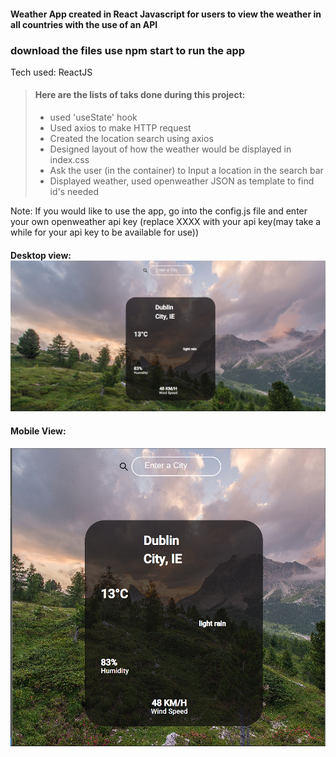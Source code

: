 #### Weather App created in React Javascript for users to view the weather in all countries with the use of an API
### download the files use npm start to run the app
Tech used: ReactJS
	
> ####	Here are the lists of taks done during this project:
> - used 'useState' hook
> - Used axios to make HTTP request  
> - Created the location search using axios
> - Designed layout of how the weather would be displayed in index.css
> - Ask the user (in the container) to Input a location in the search bar
> - Displayed weather, used openweather JSON as template to find id's needed

Note: If you would like to use the app, go into the config.js file and enter your own openweather api key (replace XXXX with your api key(may take a while for your api key to be available for use))

#### Desktop view: ![Desktop View](weather-app/src/assets/viewdesktop.png)

#### Mobile View:
![Mobile View](weather-app/src/assets/viewmobile.png)


